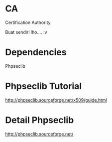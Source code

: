# CA
Certification Authority

Buat sendiri lho.... :v

# Dependencies
Phpseclib

# Phpseclib Tutorial
http://phpseclib.sourceforge.net/x509/guide.html

# Detail Phpseclib
http://phpseclib.sourceforge.net/
